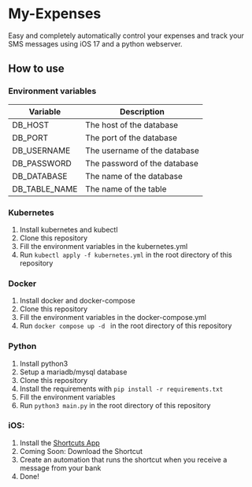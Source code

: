 # My-Expenses
Easy and completely automatically control your expenses and track your SMS messages using iOS 17 and a python webserver.

## How to use

### Environment variables

| Variable | Description |
| --- | --- |
| DB_HOST | The host of the database |
| DB_PORT | The port of the database |
| DB_USERNAME | The username of the database |
| DB_PASSWORD | The password of the database |
| DB_DATABASE | The name of the database |
| DB_TABLE_NAME | The name of the table |

### Kubernetes
1. Install kubernetes and kubectl
2. Clone this repository
3. Fill the environment variables in the kubernetes.yml
4. Run `kubectl apply -f kubernetes.yml` in the root directory of this repository

### Docker
1. Install docker and docker-compose
2. Clone this repository
3. Fill the environment variables in the docker-compose.yml
4. Run `docker compose up -d ` in the root directory of this repository

### Python
1. Install python3
2. Setup a mariadb/mysql database
3. Clone this repository
4. Install the requirements with `pip install -r requirements.txt`
5. Fill the environment variables
6. Run `python3 main.py` in the root directory of this repository

### iOS:
1. Install the [Shortcuts App](https://apps.apple.com/us/app/shortcuts/id915249334)
2. Coming Soon: Download the Shortcut
3. Create an automation that runs the shortcut when you receive a message from your bank
4. Done!
